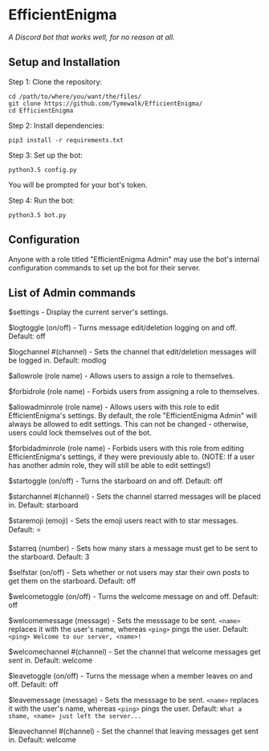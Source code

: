 # EfficientEnigma
*A Discord bot that works well, for no reason at all.*

## Setup and Installation
Step 1: Clone the repository:

    cd /path/to/where/you/want/the/files/
    git clone https://github.com/Tymewalk/EfficientEnigma/
    cd EfficientEnigma
    
Step 2: Install dependencies:

    pip3 install -r requirements.txt
    
Step 3: Set up the bot:

    python3.5 config.py

You will be prompted for your bot's token.

Step 4: Run the bot:

    python3.5 bot.py

## Configuration
Anyone with a role titled "EfficientEnigma Admin" may use the bot's internal configuration commands to set up the bot for their server.

## List of Admin commands

$settings - Display the current server's settings.

$logtoggle (on/off) - Turns message edit/deletion logging on and off. Default: off

$logchannel #(channel) - Sets the channel that edit/deletion messages will be logged in. Default: modlog

$allowrole (role name) - Allows users to assign a role to themselves.

$forbidrole (role name) - Forbids users from assigning a role to themselves.

$allowadminrole (role name) - Allows users with this role to edit EfficientEnigma's settings. By default, the role "EfficientEnigma Admin" will always be allowed to edit settings. This can not be changed - otherwise, users could lock themselves out of the bot.

$forbidadminrole (role name) - Forbids users with this role from editing EfficientEnigma's settings, if they were previously able to. (NOTE: If a user has another admin role, they will still be able to edit settings!)

$startoggle (on/off) - Turns the starboard on and off. Default: off

$starchannel #(channel) - Sets the channel starred messages will be placed in. Default: starboard

$staremoji (emoji) - Sets the emoji users react with to star messages. Default: :star:

$starreq (number) - Sets how many stars a message must get to be sent to the starboard. Default: 3

$selfstar (on/off) - Sets whether or not users may star their own posts to get them on the starboard. Default: off

$welcometoggle (on/off) - Turns the welcome message on and off. Default: off

$welcomemessage (message) - Sets the messsage to be sent. `<name>` replaces it with the user's name, whereas `<ping>` pings the user. Default: `<ping> Welcome to our server, <name>!`

$welcomechannel #(channel) - Set the channel that welcome messages get sent in. Default: welcome

$leavetoggle (on/off) - Turns the message when a member leaves on and off. Default: off

$leavemessage (message) - Sets the messsage to be sent. `<name>` replaces it with the user's name, whereas `<ping>` pings the user. Default: `What a shame, <name> just left the server...`

$leavechannel #(channel) - Set the channel that leaving messages get sent in. Default: welcome